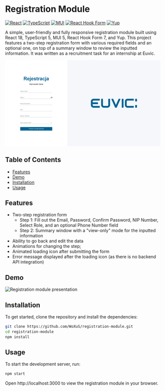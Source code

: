 # Registration Module

[![React](https://img.shields.io/badge/React-18.2-blue)](https://reactjs.org/)
[![TypeScript](https://img.shields.io/badge/TypeScript-5.0.2-blue)](https://www.typescriptlang.org/)
[![MUI](https://img.shields.io/badge/MUI-5.11.12-blue)](https://mui.com/)
[![React Hook Form](https://img.shields.io/badge/React%20Hook%20Form-7.43.5-blue)](https://react-hook-form.com/)
[![Yup](https://img.shields.io/badge/Yup-1.0.2-blue)](https://github.com/jquense/yup)

A simple, user-friendly and fully responsive registration module built using React 18, TypeScript 5, MUI 5, React Hook Form 7, and Yup. This project features a two-step registration form with various required fields and an optional one, on top of a summary window to review the inputted information. It was written as a recruitment task for an internship at Euvic.

![Registration Module](./assets/registration-module-screenshot.png)

## Table of Contents

- [Features](#features)
- [Demo](#demo)
- [Installation](#installation)
- [Usage](#usage)

## Features

- Two-step registration form
  - Step 1: Fill out the Email, Password, Confirm Password, NIP Number, Select Role, and an optional Phone Number field
  - Step 2: Summary window with a "view-only" mode for the inputted information
- Ability to go back and edit the data
- Animations for changing the step;
- Animated loading icon after submitting the form
- Error message displayed after the loading icon (as there is no backend API integration)

## Demo

![Registration module presentation](./assets/registration-module-presentation.gif)

## Installation

To get started, clone the repository and install the dependencies:

```bash
git clone https://github.com/WoXuS/registration-module.git
cd registration-module
npm install
```

## Usage

To start the development server, run:
```bash
npm start
```

Open http://localhost:3000 to view the registration module in your browser.
